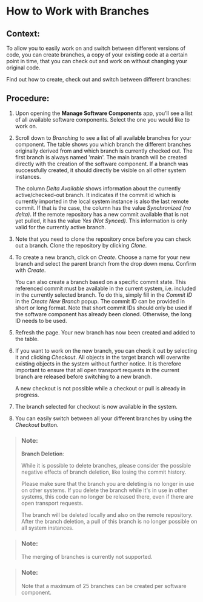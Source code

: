 <!-- loio6b2f0bfc14cb47ef888f01784c92e1bf -->

# How to Work with Branches



<a name="loio6b2f0bfc14cb47ef888f01784c92e1bf__section_cp5_dlg_lkb"/>

## Context:

To allow you to easily work on and switch between different versions of code, you can create branches, a copy of your existing code at a certain point in time, that you can check out and work on without changing your original code.

Find out how to create, check out and switch between different branches:



<a name="loio6b2f0bfc14cb47ef888f01784c92e1bf__section_k2l_glg_lkb"/>

## Procedure:

1.  Upon opening the **Manage Software Components** app, you’ll see a list of all available software components. Select the one you would like to work on.

2.  Scroll down to *Branching* to see a list of all available branches for your component. The table shows you which branch the different branches originally derived from and which branch is currently checked out. The first branch is always named 'main'. The main branch will be created directly with the creation of the software component. If a branch was successfully created, it should directly be visible on all other system instances.

    The column *Delta Available* shows information about the currently active/checked-out branch. It indicates if the commit id which is currently imported in the local system instance is also the last remote commit. If that is the case, the column has the value *Synchronized \(no delta\)*. If the remote repository has a new commit available that is not yet pulled, it has the value *Yes \(Not Synced\)*. This information is only valid for the currently active branch.

3.  Note that you need to clone the repository once before you can check out a branch. Clone the repository by clicking *Clone*.

4.  To create a new branch, click on *Create*. Choose a name for your new branch and select the parent branch from the drop down menu. Confirm with *Create*.

    You can also create a branch based on a specific commit state. This referenced commit must be available in the current system, i.e. included in the currently selected branch. To do this, simply fill in the *Commit ID* in the *Create New Branch* popup. The commit ID can be provided in short or long format. Note that short commit IDs should only be used if the software component has already been cloned. Otherwise, the long ID needs to be used.

5.  Refresh the page. Your new branch has now been created and added to the table.

6.  If you want to work on the new branch, you can check it out by selecting it and clicking *Checkout*. All objects in the target branch will overwrite existing objects in the system without further notice. It is therefore important to ensure that all open transport requests in the current branch are released before switching to a new branch.

    A new checkout is not possible while a checkout or pull is already in progress.

7.  The branch selected for checkout is now available in the system.

8.  You can easily switch between all your different branches by using the *Checkout* button.


> ### Note:  
> **Branch Deletion**:
> 
> While it is possible to delete branches, please consider the possible negative effects of branch deletion, like losing the commit history.
> 
> Please make sure that the branch you are deleting is no longer in use on other systems. If you delete the branch while it's in use in other systems, this code can no longer be released there, even if there are open transport requests.
> 
> The branch will be deleted locally and also on the remote repository. After the branch deletion, a pull of this branch is no longer possible on all system instances.

> ### Note:  
> The merging of branches is currently not supported.

> ### Note:  
> Note that a maximum of 25 branches can be created per software component.

